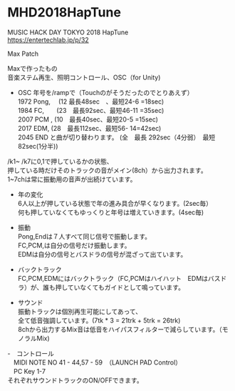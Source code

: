 # MHD2018HapTune
MUSIC HACK DAY TOKYO 2018  HapTune  
https://entertechlab.jp/p/32

Max Patch 

Maxで作ったもの  
 音楽ステム再生、照明コントロール、OSC（for Unity)  

- OSC 
年号を/rampで（Touchのがそうだったのでとりあえず）  
1972 Pong, 　(12  最長48sec　、最短24-6 =18sec)  
1984 FC,　　(23　最長92sec、最短46-11 =35sec)  
2007 PCM ,    (10　最長40sec、最短20-5 =15sec)  
2017 EDM,    (28　最長112sec、最短56- 14=42sec)  
2045 END と曲が切り替わります。 (全　最長 292sec（4分弱）　最短82sec(1分半))  

/k1~ /k7に0,1で押しているかの状態、  
押している時だけそのトラックの音がメイン(8ch）から出力されます。  
1~7chは常に振動用の音声が出続けています。  

- 年の変化  
6人以上が押している状態で年の進み具合が早くなります。(2sec毎）  
何も押していなくてもゆっくりと年号は増えていきます。(4sec毎)  

- 振動  
Pong,Endは７人すべて同じ信号で振動します。  
FC,PCM,は自分の信号だけ振動します。  
EDMは自分の信号とバスドラの信号が混ざって出ています。  

- バックトラック  
FC,PCM,EDMにはバックトラック（FC,PCMはハイハット　EDMはバスドラ）が、誰も押していなくてもガイドとして鳴っています。  

- サウンド  
振動トラックは個別再生可能にしてあって、  
全て低音強調しています。(7tk * 3 = 21trk + 5trk = 26trk)  
8chから出力するMix音は低音をハイパスフィルターで減らしています。（モノラルMix)  

-　コントロール  
　MIDI NOTE NO 41 - 44,57 - 59　（LAUNCH PAD Control）  
　PC Key 1-7  
それぞれサウンドトラックのON/OFFできます。  
